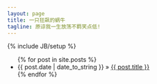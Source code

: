 ```yaml
---
layout: page
title: 一只狂飙的蜗牛
tagline: 原谅我一生放荡不羁笑点低!
---
```

{% include JB/setup %}

<ul class="posts">
  {% for post in site.posts %}
    <li><span>{{ post.date | date_to_string }}</span> &raquo; <a href="{{ BASE_PATH }}{{ post.url }}">{{ post.title }}</a></li>
  {% endfor %}
</ul>

